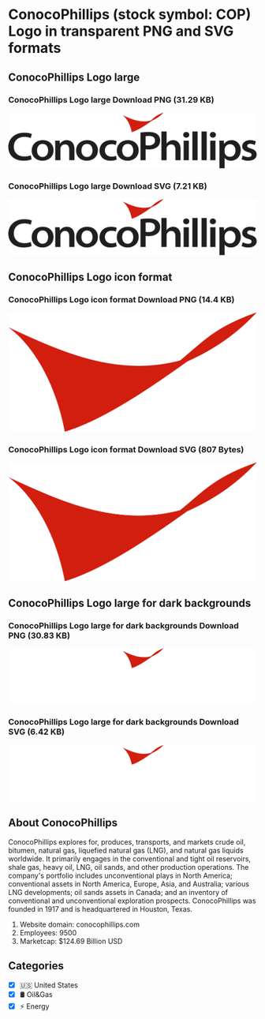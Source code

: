 # ConocoPhillips (stock symbol: COP) Logo in transparent PNG and SVG formats

## ConocoPhillips Logo large

### ConocoPhillips Logo large Download PNG (31.29 KB)

![ConocoPhillips Logo large Download PNG (31.29 KB)](/img/orig/COP_BIG-fdc11845.png)

### ConocoPhillips Logo large Download SVG (7.21 KB)

![ConocoPhillips Logo large Download SVG (7.21 KB)](/img/orig/COP_BIG-8846fdb0.svg)

## ConocoPhillips Logo icon format

### ConocoPhillips Logo icon format Download PNG (14.4 KB)

![ConocoPhillips Logo icon format Download PNG (14.4 KB)](/img/orig/COP-8c03daa5.png)

### ConocoPhillips Logo icon format Download SVG (807 Bytes)

![ConocoPhillips Logo icon format Download SVG (807 Bytes)](/img/orig/COP-861d34d1.svg)

## ConocoPhillips Logo large for dark backgrounds

### ConocoPhillips Logo large for dark backgrounds Download PNG (30.83 KB)

![ConocoPhillips Logo large for dark backgrounds Download PNG (30.83 KB)](/img/orig/COP_BIG.D-767af350.png)

### ConocoPhillips Logo large for dark backgrounds Download SVG (6.42 KB)

![ConocoPhillips Logo large for dark backgrounds Download SVG (6.42 KB)](/img/orig/COP_BIG.D-e2e320ee.svg)

## About ConocoPhillips

ConocoPhillips explores for, produces, transports, and markets crude oil, bitumen, natural gas, liquefied natural gas (LNG), and natural gas liquids worldwide. It primarily engages in the conventional and tight oil reservoirs, shale gas, heavy oil, LNG, oil sands, and other production operations. The company's portfolio includes unconventional plays in North America; conventional assets in North America, Europe, Asia, and Australia; various LNG developments; oil sands assets in Canada; and an inventory of conventional and unconventional exploration prospects. ConocoPhillips was founded in 1917 and is headquartered in Houston, Texas.

1. Website domain: conocophillips.com
2. Employees: 9500
3. Marketcap: $124.69 Billion USD


## Categories
- [x] 🇺🇸 United States
- [x] 🛢 Oil&Gas
- [x] ⚡ Energy
